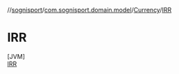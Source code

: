//[sognisport](../../../../index.md)/[com.sognisport.domain.model](../../index.md)/[Currency](../index.md)/[IRR](index.md)

# IRR

[JVM]\
[IRR](index.md)
